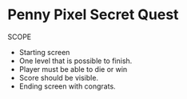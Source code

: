 # Penny Pixel Secret Quest
SCOPE
* Starting screen
* One level that is possible to finish.
* Player must be able to die or win
* Score should be visible.
* Ending screen with congrats.
